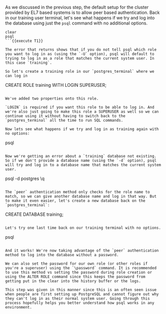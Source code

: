
As we discussed in the previous step, the default setup for the cluster provided by EL7 based systems is to allow peer based authentication. Back in our training user terminal, let's see what happens if we try and log into the database using just the `psql` command with no additional options.
```
clear
psql
```{{execute T1}}

The error that returns shows that if you do not tell psql which role you want to log in as (using the `-U` option), psql will default to trying to log in as a role that matches the current system user. In this case `training`.

So let's create a training role in our `postgres_terminal` where we can log in
```
CREATE ROLE training   WITH LOGIN   SUPERUSER;
```{{execute T2}}

We've added two properties onto this role.

`LOGIN` is required if you want this role to be able to log in. And we're also just going to make this role a SUPERUSER as well so we can continue using it without having to switch back to the `postgres_terminal` all the time to run SQL commands.

Now lets see what happens if we try and log in as training again with no options:
```
psql
```{{execute T1}}

Now we're getting an error about a `training` database not existing. So if we don't provide a database name (using the `-d` option), psql will try and log in to a database name that matches the current system user. 
```
psql -d postgres
\q
```{{execute T1}}

The `peer` authentication method only checks for the role name to match, so we can give another database name and log in that way. But to make it even easier, let's create a new database back on the `postgres_terminal`:
```
CREATE DATABASE training;
```{{execute T2}}

Let's try one last time back on our training terminal with no options.
```
psql
```{{execute T1}}

And it works! We're now taking advantage of the `peer` authentication method to log into the database without a password.

We can also set the password for our own role (or other roles if you're a superuser) using the `\password` command. It is recommended to use this method vs setting the password during role creation or using the ALTER ROLE command since this keeps the password from getting put in the clear into the history buffer or the logs.

This step was given in this manner since this is an often seen issue when people are first setting up PostgreSQL and cannot figure out why they can't log in as their normal system user. Going through this process hopefully helps you better understand how psql works in any environment.


